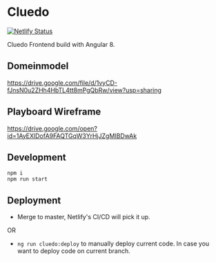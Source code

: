 # Cluedo

[![Netlify Status](https://api.netlify.com/api/v1/badges/2590711f-a32f-4388-a513-449cd209ca2f/deploy-status)](https://app.netlify.com/sites/cluedo-uigen/deploys)

Cluedo Frontend build with Angular 8.

## Domeinmodel
https://drive.google.com/file/d/1vyCD-fJnsN0u2ZHh4HbTL4tt8mPgQbRw/view?usp=sharing

## Playboard Wireframe
https://drive.google.com/open?id=1AyEXlDofA9FAQTGqW3YrHjJZgMIBDwAk

## Development
```
npm i
npm run start
```

## Deployment
* Merge to master, Netlify's CI/CD will pick it up.

OR

* `ng run cluedo:deploy` to manually deploy current code. In case you want to deploy code on current branch.

